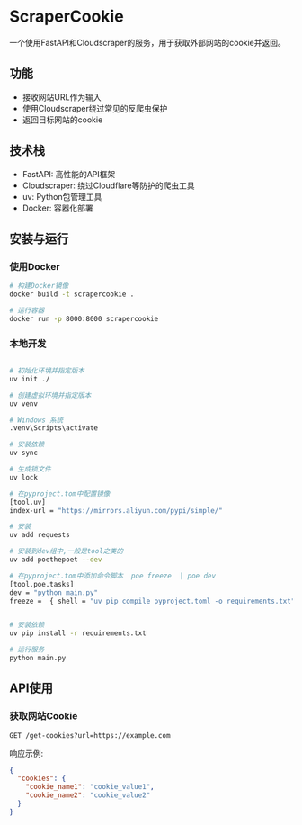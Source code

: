 # ScraperCookie

一个使用FastAPI和Cloudscraper的服务，用于获取外部网站的cookie并返回。

## 功能

- 接收网站URL作为输入
- 使用Cloudscraper绕过常见的反爬虫保护
- 返回目标网站的cookie

## 技术栈

- FastAPI: 高性能的API框架
- Cloudscraper: 绕过Cloudflare等防护的爬虫工具
- uv: Python包管理工具
- Docker: 容器化部署

## 安装与运行

### 使用Docker

```bash
# 构建Docker镜像
docker build -t scrapercookie .

# 运行容器
docker run -p 8000:8000 scrapercookie
```

### 本地开发

```bash

# 初始化环境并指定版本
uv init ./

# 创建虚拟环境并指定版本
uv venv 

# Windows 系统
.venv\Scripts\activate

# 安装依赖
uv sync 

# 生成锁文件
uv lock

# 在pyproject.tom中配置镜像
[tool.uv]
index-url = "https://mirrors.aliyun.com/pypi/simple/"

# 安装
uv add requests

# 安装到dev组中,一般是tool之类的
uv add poethepoet --dev    

# 在pyproject.tom中添加命令脚本  poe freeze  | poe dev 
[tool.poe.tasks]
dev = "python main.py"
freeze =  { shell = "uv pip compile pyproject.toml -o requirements.txt" }


# 安装依赖
uv pip install -r requirements.txt

# 运行服务
python main.py
```

## API使用

### 获取网站Cookie

```
GET /get-cookies?url=https://example.com
```

响应示例:

```json
{
  "cookies": {
    "cookie_name1": "cookie_value1",
    "cookie_name2": "cookie_value2"
  }
}
```